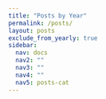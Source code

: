 ```yaml
---
title: "Posts by Year"
permalink: /posts/
layout: posts
exclude_from_yearly: true
sidebar:
  nav: docs 
  nav2: ""
  nav3: ""
  nav4: ""
  nav5: posts-cat
---
```

